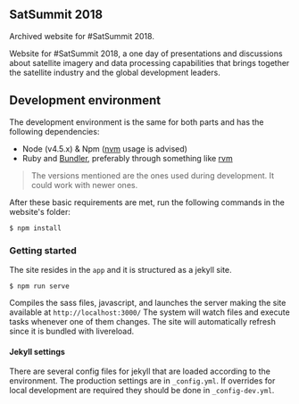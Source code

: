 ## SatSummit 2018

Archived website for #SatSummit 2018.

Website for #SatSummit 2018, a one day of presentations and discussions about satellite imagery and data processing capabilities that brings together the satellite industry and the global development leaders.

## Development environment
The development environment is the same for both parts and has the following dependencies:

- Node (v4.5.x) & Npm ([nvm](https://github.com/creationix/nvm) usage is advised)
- Ruby and [Bundler](http://bundler.io/), preferably through something like [rvm](https://rvm.io/)

> The versions mentioned are the ones used during development. It could work with newer ones.

After these basic requirements are met, run the following commands in the website's folder:
```
$ npm install
```

### Getting started
The site resides in the `app` and it is structured as a jekyll site.

```
$ npm run serve
```
Compiles the sass files, javascript, and launches the server making the site available at `http://localhost:3000/`
The system will watch files and execute tasks whenever one of them changes.
The site will automatically refresh since it is bundled with livereload.

#### Jekyll settings
There are several config files for jekyll that are loaded according to the environment.
The production settings are in `_config.yml`. If overrides for local development are required they should be done in `_config-dev.yml`.
